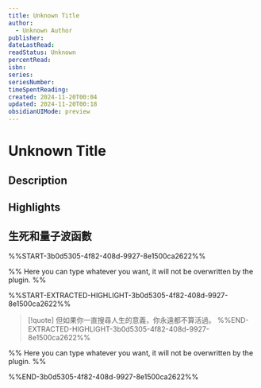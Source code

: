 ```yaml
---
title: Unknown Title
author:
  - Unknown Author
publisher: 
dateLastRead: 
readStatus: Unknown
percentRead: 
isbn: 
series: 
seriesNumber: 
timeSpentReading: 
created: 2024-11-20T00:04
updated: 2024-11-20T00:18
obsidianUIMode: preview
---
```


# Unknown Title

## Description



## Highlights

## 生死和量子波函數

%%START-3b0d5305-4f82-408d-9927-8e1500ca2622%%

%% Here you can type whatever you want, it will not be overwritten by the plugin. %%

%%START-EXTRACTED-HIGHLIGHT-3b0d5305-4f82-408d-9927-8e1500ca2622%%
> [!quote]
> 但如果你一直搜尋人生的意義，你永遠都不算活過。
%%END-EXTRACTED-HIGHLIGHT-3b0d5305-4f82-408d-9927-8e1500ca2622%%

%% Here you can type whatever you want, it will not be overwritten by the plugin. %%

%%END-3b0d5305-4f82-408d-9927-8e1500ca2622%%
